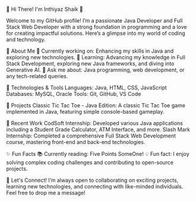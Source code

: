 🌟 Hi There! I'm Inthiyaz Shaik 🌟

Welcome to my GitHub profile! I’m a passionate Java Developer and Full Stack Web Developer with a strong foundation in programming and a love for creating impactful solutions. Here’s a glimpse into my world of coding and technology.

🚀 About Me
🔭 Currently working on: Enhancing my skills in Java and exploring new technologies.
🌱 Learning: Advancing my knowledge in Full Stack Development, exploring new Java frameworks, and diving into Generative AI.
💬 Ask me about: Java programming, web development, or any tech-related queries.


🔧 Technologies & Tools
Languages: Java, HTML, CSS, JavaScript
Databases: MySQL, Oracle
Tools: Git, GitHub, VS Code


🌟 Projects
Classic Tic Tac Toe - Java Edition: A classic Tic Tac Toe game implemented in Java, featuring simple console-based gameplay.


💼 Recent Work
CodSoft Internship: Developed various Java applications including a Student Grade Calculator, ATM Interface, and more.
Slash Mark Internship: Completed a comprehensive Full Stack Web Development course, mastering front-end and back-end technologies.

✨ Fun Facts
📚 Currently reading: Five Points SomeOne!
💡 Fun fact: I enjoy solving complex coding challenges and contributing to open-source projects.

🚀 Let's Connect!
I’m always open to collaborating on exciting projects, learning new technologies, and connecting with like-minded individuals. Feel free to drop me a message!

